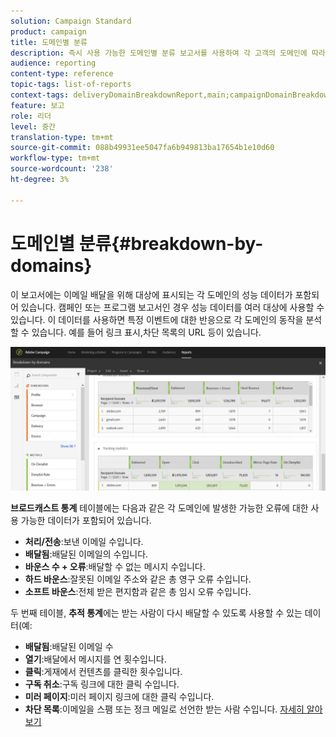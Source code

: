 ```yaml
---
solution: Campaign Standard
product: campaign
title: 도메인별 분류
description: 즉시 사용 가능한 도메인별 분류 보고서를 사용하여 각 고객의 도메인에 따라 게재의 성능 데이터에 대해 알아봅니다.
audience: reporting
content-type: reference
topic-tags: list-of-reports
context-tags: deliveryDomainBreakdownReport,main;campaignDomainBreakdownReport,main;programDomainBreakdownReport,main
feature: 보고
role: 리더
level: 중간
translation-type: tm+mt
source-git-commit: 088b49931ee5047fa6b949813ba17654b1e10d60
workflow-type: tm+mt
source-wordcount: '238'
ht-degree: 3%

---
```



# 도메인별 분류{#breakdown-by-domains}

이 보고서에는 이메일 배달을 위해 대상에 표시되는 각 도메인의 성능 데이터가 포함되어 있습니다. 캠페인 또는 프로그램 보고서인 경우 성능 데이터를 여러 대상에 사용할 수 있습니다. 이 데이터를 사용하면 특정 이벤트에 대한 반응으로 각 도메인의 동작을 분석할 수 있습니다. 예를 들어 링크 표시,차단 목록의 URL 등이 있습니다.

![](assets/delivery_reports_6.png)

**브로드캐스트 통계** 테이블에는 다음과 같은 각 도메인에 발생한 가능한 오류에 대한 사용 가능한 데이터가 포함되어 있습니다.

* **처리/전송**:보낸 이메일 수입니다.
* **배달됨**:배달된 이메일의 수입니다.
* **바운스 수 + 오류**:배달할 수 없는 메시지 수입니다.
* **하드 바운스**:잘못된 이메일 주소와 같은 총 영구 오류 수입니다.
* **소프트 바운스**:전체 받은 편지함과 같은 총 임시 오류 수입니다.

두 번째 테이블, **추적 통계**&#x200B;에는 받는 사람이 다시 배달할 수 있도록 사용할 수 있는 데이터(예:

* **배달됨**:배달된 이메일 수
* **열기**:배달에서 메시지를 연 횟수입니다.
* **클릭**:게재에서 컨텐츠를 클릭한 횟수입니다.
* **구독 취소**:구독 링크에 대한 클릭 수입니다.
* **미러 페이지**:미러 페이지 링크에 대한 클릭 수입니다.
* **차단 목록**:이메일을 스팸 또는 정크 메일로 선언한 받는 사람 수입니다. [자세히 알아보기](../../audiences/using/about-opt-in-and-opt-out-in-campaign.md)

